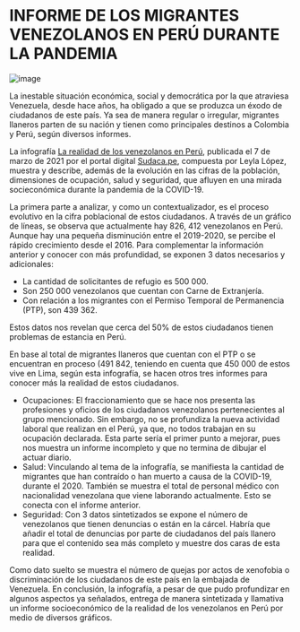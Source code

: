 # INFORME DE LOS MIGRANTES VENEZOLANOS EN PERÚ DURANTE LA PANDEMIA

![image](https://user-images.githubusercontent.com/79867216/114024750-b5e14600-9874-11eb-875c-a37ae388fead.png)

La inestable situación económica, social y democrática por la que atraviesa Venezuela, desde hace años, ha obligado a que se produzca un éxodo de ciudadanos de este país.  Ya sea de manera regular o irregular, migrantes llaneros parten de su nación y tienen como principales destinos a Colombia y Perú, según diversos informes.

La infografía [La realidad de los venezolanos en Perú](htpps://sudaca.pe/noticia/informes/los-ultimos-de-la-fila-el-desamparo-de-los-migrantes-venezolanos-en-la-pandemia), publicada el 7 de marzo de 2021 por el portal digital [Sudaca.pe](htpps://Sudaca.pe), compuesta por Leyla López, muestra y describe, además de la evolución en las cifras de la población, dimensiones de ocupación, salud y seguridad, que afluyen en una mirada socieconómica durante la pandemia de la COVID-19.

La primera parte a analizar, y como un contextualizador, es el proceso evolutivo en la cifra poblacional de estos ciudadanos. A través de un gráfico de líneas, se observa que actualmente hay 826, 412 venezolanos en Perú. Aunque hay una pequeña disminución entre el 2019-2020, se percibe el rápido crecimiento desde el 2016.
Para complementar la información anterior y conocer con más profundidad, se exponen 3 datos necesarios y adicionales: 

* La cantidad de solicitantes de refugio es 500 000.
* Son 250 000 venezolanos que cuentan con Carne de Extranjería.
* Con relación a los migrantes con el Permiso Temporal de Permanencia (PTP), son 439 362.

Estos datos nos revelan que cerca del 50% de estos ciudadanos tienen problemas de estancia en Perú.

En base al total de migrantes llaneros que cuentan con el PTP o se encuentran en proceso (491 842, teniendo en cuenta que 450 000 de estos vive en Lima, según esta infografía, se hacen otros tres informes para conocer más la realidad de estos ciudadanos.
* Ocupaciones: El fraccionamiento que se hace nos presenta las profesiones y oficios de los ciudadanos venezolanos pertenecientes al grupo mencionado. Sin embargo, no se profundiza la nueva actividad laboral que realizan en el Perú, ya que, no todos trabajan en su ocupación declarada. Esta parte sería el primer punto a mejorar, pues nos muestra un informe incompleto y que no termina de dibujar el actuar diario. 
* Salud: Vinculando al tema de la infografía, se manifiesta la cantidad de migrantes que han contraído o han muerto a causa de la COVID-19, durante el 2020. También se muestra el total de personal médico con nacionalidad venezolana que viene laborando actualmente. Esto se conecta con el informe anterior. 
* Seguridad: Con 3 datos sintetizados se expone el número de venezolanos que tienen denuncias o están en la cárcel. Habría que añadir el total de denuncias por parte de ciudadanos del país llanero para que el contenido sea más completo y muestre dos caras de esta realidad. 

Como dato suelto se muestra el número de quejas por actos de xenofobia o discriminación de los ciudadanos de este país en la embajada de Venezuela.
En conclusión, la infografía, a pesar de que pudo profundizar en algunos aspectos ya señalados, entrega de manera sintetizada y llamativa un informe socioeconómico de la realidad de los venezolanos en Perú por medio de diversos gráficos. 
